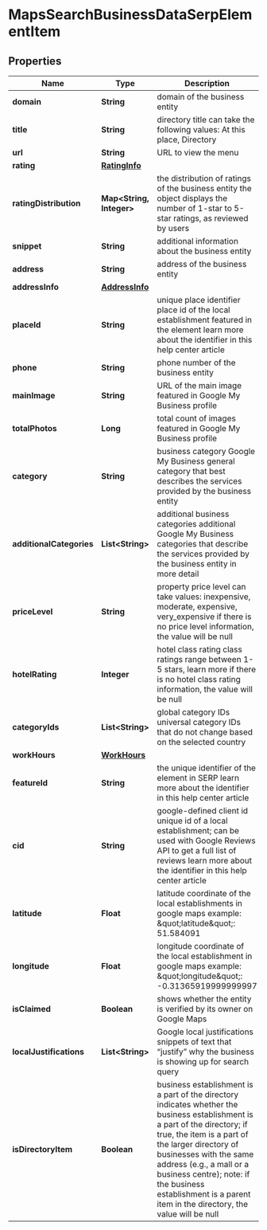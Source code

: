 

# MapsSearchBusinessDataSerpElementItem


## Properties

| Name | Type | Description | Notes |
|------------ | ------------- | ------------- | -------------|
|**domain** | **String** | domain of the business entity |  [optional] |
|**title** | **String** | directory title can take the following values: At this place, Directory |  [optional] |
|**url** | **String** | URL to view the menu |  [optional] |
|**rating** | [**RatingInfo**](RatingInfo.md) |  |  [optional] |
|**ratingDistribution** | **Map&lt;String, Integer&gt;** | the distribution of ratings of the business entity the object displays the number of 1-star to 5-star ratings, as reviewed by users |  [optional] |
|**snippet** | **String** | additional information about the business entity |  [optional] |
|**address** | **String** | address of the business entity |  [optional] |
|**addressInfo** | [**AddressInfo**](AddressInfo.md) |  |  [optional] |
|**placeId** | **String** | unique place identifier place id of the local establishment featured in the element learn more about the identifier in this help center article |  [optional] |
|**phone** | **String** | phone number of the business entity |  [optional] |
|**mainImage** | **String** | URL of the main image featured in Google My Business profile |  [optional] |
|**totalPhotos** | **Long** | total count of images featured in Google My Business profile |  [optional] |
|**category** | **String** | business category Google My Business general category that best describes the services provided by the business entity |  [optional] |
|**additionalCategories** | **List&lt;String&gt;** | additional business categories additional Google My Business categories that describe the services provided by the business entity in more detail |  [optional] |
|**priceLevel** | **String** | property price level can take values: inexpensive, moderate, expensive, very_expensive if there is no price level information, the value will be null |  [optional] |
|**hotelRating** | **Integer** | hotel class rating class ratings range between 1-5 stars, learn more if there is no hotel class rating information, the value will be null |  [optional] |
|**categoryIds** | **List&lt;String&gt;** | global category IDs universal category IDs that do not change based on the selected country |  [optional] |
|**workHours** | [**WorkHours**](WorkHours.md) |  |  [optional] |
|**featureId** | **String** | the unique identifier of the element in SERP learn more about the identifier in this help center article |  [optional] |
|**cid** | **String** | google-defined client id unique id of a local establishment; can be used with Google Reviews API to get a full list of reviews learn more about the identifier in this help center article |  [optional] |
|**latitude** | **Float** | latitude coordinate of the local establishments in google maps example: \&quot;latitude\&quot;: 51.584091 |  [optional] |
|**longitude** | **Float** | longitude coordinate of the local establishment in google maps example: \&quot;longitude\&quot;: -0.31365919999999997 |  [optional] |
|**isClaimed** | **Boolean** | shows whether the entity is verified by its owner on Google Maps |  [optional] |
|**localJustifications** | **List&lt;String&gt;** | Google local justifications snippets of text that “justify” why the business is showing up for search query |  [optional] |
|**isDirectoryItem** | **Boolean** | business establishment is a part of the directory indicates whether the business establishment is a part of the directory; if true, the item is a part of the larger directory of businesses with the same address (e.g., a mall or a business centre); note: if the business establishment is a parent item in the directory, the value will be null |  [optional] |




